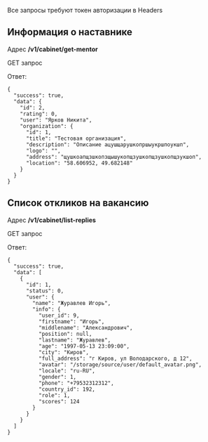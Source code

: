 Все запросы требуют токен авторизации в Headers

## Информация о наставнике
Адрес **/v1/cabinet/get-mentor**

GET запрос

Ответ:
```
{
  "success": true,
  "data": {
    "id": 2,
    "rating": 0,
    "user": "Ярков Никита",
    "organization": {
      "id": 1,
      "title": "Тестовая организация",
      "description": "Описание ацушщарушкопршыукршпоукшп",
      "logo": "",
      "address": "щушкоапщзшкопзщышукопщзушкопщзушкопщзукшоп",
      "location": "58.606952, 49.682148"
    }
  }
}
```
## Список откликов на вакансию
Адрес **/v1/cabinet/list-replies**

GET запрос

Ответ:
```
{
  "success": true,
  "data": [
    {
      "id": 1,
      "status": 0,
      "user": {
        "name": "Журавлев Игорь",
        "info": {
          "user_id": 9,
          "firstname": "Игорь",
          "middlename": "Александрович",
          "position": null,
          "lastname": "Журавлев",
          "age": "1997-05-13 23:09:00",
          "city": "Киров",
          "full_address": "г Киров, ул Володарского, д 12",
          "avatar": "/storage/source/user/default_avatar.png",
          "locale": "ru-RU",
          "gender": 1,
          "phone": "+79532312312",
          "country_id": 192,
          "role": 1,
          "scores": 124
        }
      }
    }
  ]
}
```